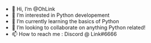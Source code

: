 - 👋 Hi, I’m @OhLink
- 👀 I’m interested in Python developement
- 🌱 I’m currently learning the basics of Python
- 💞️ I’m looking to collaborate on anything Python related!
- 📫 How to reach me : Discord @ Link#6666

<!---
OhLink/OhLink is a ✨ special ✨ repository because its `README.md` (this file) appears on your GitHub profile.
You can click the Preview link to take a look at your changes.
--->
